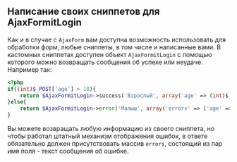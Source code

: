 ## Написание своих сниппетов для AjaxFormitLogin

Как и в случае с `AjaxForm` вам доступна возможность использовать для обработки форм, любые сниппеты, в том числе и написанные вами. В кастомных сниппетах доступен
объект `AjaxFormitLogin` с помощью которого можно возвращать сообщения об успехе или неудаче. Например так:

```php
<?php
if((int)$_POST['age'] > 18){
    return $AjaxFormitLogin->success('Взрослый', array('age' => (int)$_POST['age']));
}else{
    return $AjaxFormitLogin->error('Малыш', array('errors' => ['age' => 'Ваш возраст слишком мал.']));
}
```

Вы можете возвращать любую информацию из своего сниппета, но чтобы работал штатный механизм отображения ошибок, в ответе обязательно должен присутствовать массив `errors`,
состоящий из пар имя поля - текст сообщения об ошибке.
